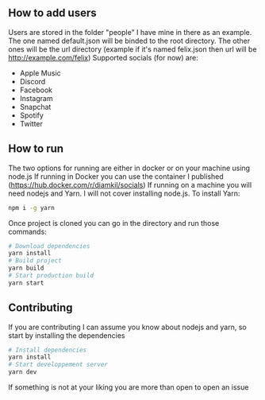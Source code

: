 ## How to add users

Users are stored in the folder "people" I have mine in there as an example. The one named default.json will be binded to the root directory. The other ones will be the url directory (example if it's named felix.json then url will be http://example.com/felix)
Supported socials (for now) are: 
- Apple Music
- Discord
- Facebook
- Instagram
- Snapchat
- Spotify
- Twitter

## How to run

The two options for running are either in docker or on your machine using node.js
If running in Docker you can use the container I published (https://hub.docker.com/r/diamkil/socials)
If running on a machine you will need nodejs and Yarn. I will not cover installing node.js. To install Yarn:
```bash
npm i -g yarn
```
Once project is cloned you can go in the directory and run those commands:
```bash
# Download dependencies
yarn install
# Build project
yarn build
# Start production build
yarn start
```

## Contributing

If you are contributing I can assume you know about nodejs and yarn, so start by installing the dependencies
```bash
# Install dependencies
yarn install
# Start developpement server
yarn dev
```

If something is not at your liking you are more than open to open an issue
